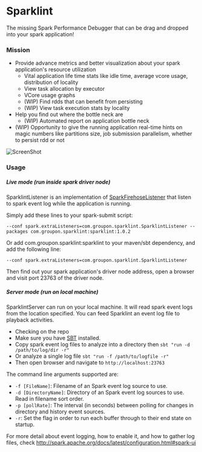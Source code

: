 Sparklint
========

The missing Spark Performance Debugger that can be drag and dropped into your spark application!

### Mission
- Provide advance metrics and better visualization about your spark application's resource utilization
  - Vital application life time stats like idle time, average vcore usage, distribution of locality
  - View task allocation by executor
  - VCore usage graphs
  - (WIP) Find rdds that can benefit from persisting
  - (WIP) View task execution stats by locality
- Help you find out where the bottle neck are
  - (WIP) Automated report on application bottle neck
- (WIP) Opportunity to give the running application real-time hints on magic numbers like partitions size, job submission parallelism, whether to persist rdd or not

![ScreenShot](screen_shot.png)

### Usage

##### Live mode (run inside spark driver node)

SparklintListener is an implementation of [SparkFirehoseListener](https://spark.apache.org/docs/1.5.2/api/java/org/apache/spark/SparkFirehoseListener.html)
that listen to spark event log while the application is running.

Simply add these lines to your spark-submit script:

```
--conf spark.extraListeners=com.groupon.sparklint.SparklintListener --packages com.groupon.sparklint:sparklint:1.0.2
```

Or add com.groupon.sparklint:sparklint to your maven/sbt dependency, and add the following line:

```
--conf spark.extraListeners=com.groupon.sparklint.SparklintListener
```

Then find out your spark application's driver node address, open a browser and visit port 23763 of the driver node.

##### Server mode (run on local machine)

SparklintServer can run on your local machine. It will read spark event logs from the location specified.
You can feed Sparklint an event log file to playback activities.

- Checking on the repo
- Make sure you have [SBT](http://www.scala-sbt.org/) installed.
- Copy spark event log files to analyze into a directory then `sbt "run -d /path/to/log/dir -r"`
- Or analyze a single log file `sbt "run -f /path/to/logfile -r"`
- Then open browser and navigate to `http://localhost:23763`

The command line arguments supported are:

- `-f [FileName]`: Filename of an Spark event log source to use.
- `-d [DirectoryName]`: Directory of an Spark event log sources to use. Read in filename sort order.
- `-p [pollRate]`: The interval (in seconds) between polling for changes in directory and history event sources.
- `-r`: Set the flag in order to run each buffer through to their end state on startup.


For more detail about event logging, how to enable it, and how to gather log files, check http://spark.apache.org/docs/latest/configuration.html#spark-ui

